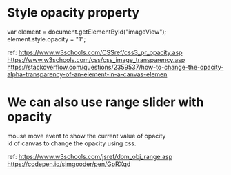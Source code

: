 # Style opacity property    
var element = document.getElementById("imageView");     
element.style.opacity = "1";    


ref: https://www.w3schools.com/CSSref/css3_pr_opacity.asp    
https://www.w3schools.com/css/css_image_transparency.asp     
https://stackoverflow.com/questions/2359537/how-to-change-the-opacity-alpha-transparency-of-an-element-in-a-canvas-elemen    

# We can also use range slider with opacity   
mouse move event to show the current value of opacity       
id of canvas to change the opacity using css.  

ref: https://www.w3schools.com/jsref/dom_obj_range.asp      
https://codepen.io/simgooder/pen/GpRXqd     


